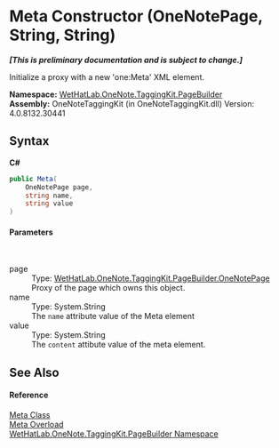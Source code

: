 # Meta Constructor (OneNotePage, String, String)
 _**\[This is preliminary documentation and is subject to change.\]**_

Initialize a proxy with a new 'one:Meta' XML element.

**Namespace:**&nbsp;<a href="56352230-71f2-f4b7-63a8-983965663af5">WetHatLab.OneNote.TaggingKit.PageBuilder</a><br />**Assembly:**&nbsp;OneNoteTaggingKit (in OneNoteTaggingKit.dll) Version: 4.0.8132.30441

## Syntax

**C#**<br />
``` C#
public Meta(
	OneNotePage page,
	string name,
	string value
)
```


#### Parameters
&nbsp;<dl><dt>page</dt><dd>Type: <a href="6754c7d7-0598-ae1f-ff8c-6808b714b0ab">WetHatLab.OneNote.TaggingKit.PageBuilder.OneNotePage</a><br />Proxy of the page which owns this object.</dd><dt>name</dt><dd>Type: System.String<br />The `name` attribute value of the Meta element</dd><dt>value</dt><dd>Type: System.String<br />The `content` attibute value of the meta element.</dd></dl>

## See Also


#### Reference
<a href="90c71725-7f0d-fb9a-38b1-3b78c27eea6f">Meta Class</a><br /><a href="8a4ac4fd-8d39-707b-daa7-2bd92f460c7c">Meta Overload</a><br /><a href="56352230-71f2-f4b7-63a8-983965663af5">WetHatLab.OneNote.TaggingKit.PageBuilder Namespace</a><br />